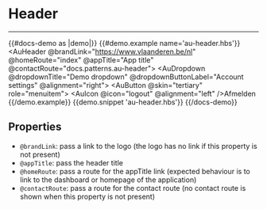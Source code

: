 # Header

---

{{#docs-demo as |demo|}}
  {{#demo.example name='au-header.hbs'}}
    <AuHeader @brandLink="https://www.vlaanderen.be/nl" @homeRoute="index" @appTitle="App title" @contactRoute="docs.patterns.au-header">
      <AuDropdown @dropdownTitle="Demo dropdown" @dropdownButtonLabel="Account settings" @alignment="right">
        <AuButton @skin="tertiary" role="menuitem">
          <AuIcon @icon="logout" @alignment="left" />Afmelden
        </AuButton>
      </AuDropdown>
    </AuHeader>
  {{/demo.example}}
  {{demo.snippet 'au-header.hbs'}}
{{/docs-demo}}

## Properties
- `@brandLink`: pass a link to the logo (the logo has no link if this property is not present)
- `@appTitle`: pass the header title
- `@homeRoute`: pass a route for the appTitle link (expected behaviour is to link to the dashboard or homepage of the application)
- `@contactRoute`: pass a route for the contact route (no contact route is shown when this property is not present)
